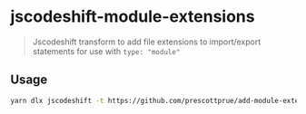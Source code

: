 # jscodeshift-module-extensions

> Jscodeshift transform to add file extensions to import/export statements for use with `type: "module"`

## Usage

```bash
yarn dlx jscodeshift -t https://github.com/prescottprue/add-module-extensions/blob/v1/dist/transformExtensions.js --extensions=ts --parser=tsx --gitignore src
```
